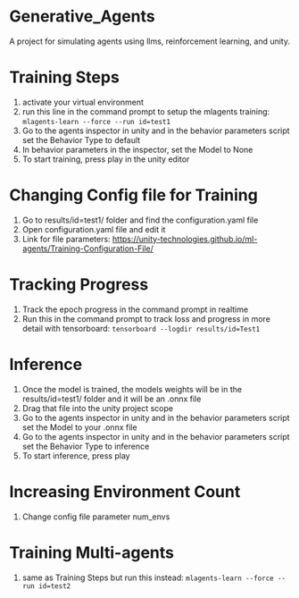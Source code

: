 # Generative_Agents
A project for simulating agents using llms, reinforcement learning, and unity.


# Training Steps
1. activate your virtual environment
2. run this line in the command prompt to setup the mlagents training: `mlagents-learn --force --run id=test1`
3. Go to the agents inspector in unity and in the behavior parameters script set the Behavior Type to default 
4. In behavior parameters in the inspector, set the Model to None
5. To start training, press play in the unity editor

# Changing Config file for Training
1. Go to results/id=test1/ folder and find the configuration.yaml file
2. Open configuration.yaml file and edit it
3. Link for file parameters: https://unity-technologies.github.io/ml-agents/Training-Configuration-File/

# Tracking Progress
1. Track the epoch progress in the command prompt in realtime
2. Run this in the command prompt to track loss and progress in more detail with tensorboard: `tensorboard --logdir results/id=Test1`

# Inference
1. Once the model is trained, the models weights will be in the results/id=test1/ folder and it will be an .onnx file
2. Drag that file into the unity project scope
3. Go to the agents inspector in unity and in the behavior parameters script set the Model to your .onnx file
4. Go to the agents inspector in unity and in the behavior parameters script set the Behavior Type to inference
5. To start inference, press play

# Increasing Environment Count
1. Change config file parameter num_envs

# Training Multi-agents
1. same as Training Steps but run this instead: `mlagents-learn --force --run id=test2`